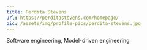 ```yaml
---
title: Perdita Stevens
url: https://perditastevens.com/homepage/
pic: /assets/img/profile-pics/perdita-stevens.jpg
---
```

Software engineering, Model-driven engineering
